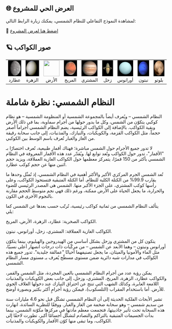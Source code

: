 ## 🌐 العرض الحي للمشروع

لمشاهدة النموذج التفاعلي للنظام الشمسي، يمكنك زيارة الرابط التالي:

🔗 [اضغط هنا لعرض المشروع](https://alostoura-official.github.io/Solar-System/)
## 🪐 صور الكواكب

<table align="center">
  <tr>
    <td align="center">
      <img src="Mercury_in_true_color.jpg" width="50" height="50"><br>عطارد
    </td>
    <td align="center">
      <img src="Venus-real_color.jpg" width="50" height="50"><br>الزهرة
    </td>
    <td align="center">
      <img src="The_Earth_seen_from_Apollo_17.jpg" width="50" height="50"><br>الأرض
    </td>
    <td align="center">
      <img src="OSIRIS.jpg" width="50" height="50"><br>المريخ
    </td>
    <td align="center">
      <img src="Jupiter.jpg" width="50" height="50"><br>المشتري
    </td>
    <td align="center">
      <img src="Saturn_during_Equinox.jpg" width="50" height="50"><br>زحل
    </td>
    <td align="center">
      <img src="Uranus2.jpg" width="50" height="50"><br>أورانوس
    </td>
    <td align="center">
      <img src="Neptune_Full.jpg" width="50" height="50"><br>نبتون
    </td>
    <td align="center">
      <img src="Nh-pluto-in-true-color_2x_JPEG-edit-frame.jpg" width="50" height="50"><br>بلوتو
    </td>
  </tr>
</table>




# النظام الشمسي: نظرة شاملة
النظام الشمسي – ويُعرف أيضاً بالمجموعة الشمسية أو المنظومة الشمسية – هو نظام كوكبي يتكوّن من الشمس، وكل ما يدور حولها من أجرام سماوية، بما في ذلك الأرض وبقية الكواكب. بالإضافة إلى الكواكب الرئيسية، يضم النظام الشمسي أجراماً أصغر حجماً، مثل الكواكب القزمة، والكويكبات، والنيازك، والمذنبات، إلى جانب سحابة رقيقة من الغاز والغبار تُعرف باسم الوسط بين الكوكبي.

لا تدور جميع الأجرام حول الشمس مباشرة؛ فهناك أقمار طبيعية، تُعرف اختصارًا بـ "الأقمار"، تدور حول الكواكب وتُعد توابع لها. ويُقدّر عدد هذه الأقمار المعروفة في النظام الشمسي بأكثر من 150 قمرًا، يتمركز معظمها حول الكواكب الغازية العملاقة، ويزيد حجم اثنين منها عن حجم كوكب عطارد.

تُعد الشمس الجرم المركزي الأكبر والأكثر أهمية في النظام الشمسي، إذ تُمثّل وحدها ما يقارب 99.9% من الكتلة الكلية للنظام. أما الكتلة المتبقية فتستحوذ الكواكب، وعلى رأسها كوكب المشتري، على الجزء الأكبر منها. الشمس هي المصدر الرئيسي للضوء والحرارة، ما يجعل الحياة على الأرض ممكنة، ورغم ذلك فهي نجم متوسط الحجم مقارنة بالنجوم الأخرى في الكون.

يتألف النظام الشمسي من ثمانية كواكب رئيسية، تُرتّب حسب بعدها عن الشمس كما يلي:

الكواكب الصخرية: عطارد، الزهرة، الأرض، المريخ.

الكواكب الغازية العملاقة: المشتري، زحل، أورانوس، نبتون.

يتكون كل من المشتري وزحل بشكل أساسي من الهيدروجين والهيليوم، بينما يتكوّن أورانوس ونبتون – وهما الأبعد عن الشمس – من مركّبات ذات درجات انصهار أعلى نسبيًا، مثل الماء والأمونيا والميثان، ما يجعل تصنيفهما أحيانًا "عمالقة جليدية". تدور جميع هذه الكواكب في مدارات شبه دائرية ضمن مستوى مسطّح يُعرف بـ مستوى مسار النظام الشمسي.

يمكن رؤية عدد من أجرام النظام الشمسي بالعين المجردة، مثل الشمس والقمر، والكواكب عطارد، الزهرة، المريخ، المشتري، وزحل، إلى جانب بعض الكويكبات والمذنبات اللامعة العابرة، وكذلك الشهب التي تنتج عن احتراق النيازك عند دخولها الغلاف الجوي للأرض. أما باستخدام المقراب (التلسكوب)، فيمكن رؤية أجرامٍ أكثر بكثير وبصورة أوضح.

تشير الأبحاث الفلكية الحديثة إلى أن النظام الشمسي تشكّل قبل نحو 4.6 مليارات سنة من سديم شمسي – وهو سحابة ضخمة من الغاز والغبار. ووفقًا للنظرية السائدة، انهارت هذه السحابة تحت تأثير جاذبيتها، فتجمعت معظم مادتها في مركزها مكوّنة الشمس، بينما بدأت الجسيمات المتبقية بالتراكم والتصادم لتشكّل أجسامًا أكبر، تطورت لاحقًا إلى الكواكب، وما تبقى منها كوّن الأقمار والكويكبات والمذنبات.
